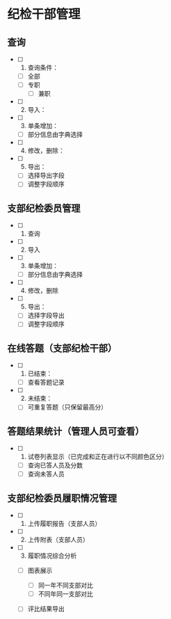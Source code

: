 # 纪检干部管理

## 查询

- [ ] 1. 查询条件：

    - [ ] 全部
  - [ ] 专职
    - [ ] 兼职

- [ ] 2. 导入：

- [ ] 3. 单条增加：

    - [ ] 部分信息由字典选择

- [ ] 4. 修改，删除：

- [ ] 5. 导出：
    - [ ] 选择导出字段
    - [ ] 调整字段顺序

## 支部纪检委员管理

- [ ] 1. 查询

- [ ] 2. 导入

- [ ] 3. 单条增加：

    - [ ] 部分信息由字典选择

- [ ] 4. 修改，删除
- [ ] 5. 导出：
    - [ ] 选择字段导出
    - [ ] 调整字段顺序

## 在线答题（支部纪检干部）

- [ ] 1. 已结束：

    - [ ] 查看答题记录

- [ ] 2. 未结束：

    - [ ] 可重复答题（只保留最高分）

## 答题结果统计（管理人员可查看）

- [ ] 1. 试卷列表显示（已完成和正在进行以不同颜色区分）
    - [ ] 查询已答人员及分数
    - [ ] 查询未答人员

## 支部纪检委员履职情况管理

- [ ] 1. 上传履职报告（支部人员）
- [ ] 2. 上传附表（支部人员）
- [ ] 3. 履职情况综合分析
    - [ ] 图表展示
        - [ ] 同一年不同支部对比
        - [ ] 不同年同一支部对比
    - [ ] 评比结果导出


